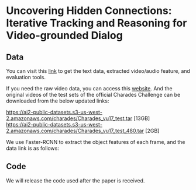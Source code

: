 # Uncovering Hidden Connections: Iterative Tracking and Reasoning for Video-grounded Dialog

## Data

You can visit this [link](https://drive.google.com/drive/folders/1SlZTySJAk_2tiMG5F8ivxCfOl_OWwd_Q) to get the text data, extracted video/audio feature, and evaluation tools.

If you need the raw video data, you can access this [website](https://prior.allenai.org/projects/charades). And the original videos of the test sets of the official Charades Challenge can be downloaded from the below updated links:  

https://ai2-public-datasets.s3-us-west-2.amazonaws.com/charades/Charades_vu17_test.tar [13GB]  
https://ai2-public-datasets.s3-us-west-2.amazonaws.com/charades/Charades_vu17_test_480.tar [2GB]

We use Faster-RCNN to extract the object features of each frame, and the data link is as follows:

## Code

We will release the code used after the paper is received. 
